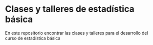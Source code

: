 # Clases y talleres de estadística básica
En este repositorio encontrar las clases y talleres para el desarrollo del curso de estadística básica
